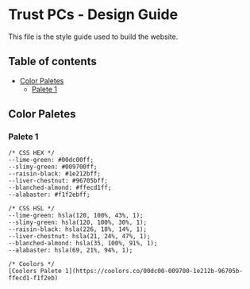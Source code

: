 # Trust PCs - Design Guide

This file is the style guide used to build the website. 

## Table of contents

- [Color Paletes](#color-paletes)
  - [Palete 1](#palete-1)

## Color Paletes

### Palete 1
    /* CSS HEX */
    --lime-green: #00dc00ff;
    --slimy-green: #009700ff;
    --raisin-black: #1e212bff;
    --liver-chestnut: #96705bff;
    --blanched-almond: #ffecd1ff;
    --alabaster: #f1f2ebff;

    /* CSS HSL */
    --lime-green: hsla(120, 100%, 43%, 1);
    --slimy-green: hsla(120, 100%, 30%, 1);
    --raisin-black: hsla(226, 18%, 14%, 1);
    --liver-chestnut: hsla(21, 24%, 47%, 1);
    --blanched-almond: hsla(35, 100%, 91%, 1);
    --alabaster: hsla(69, 21%, 94%, 1);

    /* Coolors */
    [Coolors Palete 1](https://coolors.co/00dc00-009700-1e212b-96705b-ffecd1-f1f2eb)
    